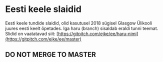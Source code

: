 # Eesti keele slaidid
Eesti keele tundide slaidid, olid kasutusel 2018 sügisel Glasgow Ülikooli juures eesti keelt õpetades.
Iga haru (branch) sisaldab eraldi tunni teemat.
Slidid on vaatatavad siit: [https://gitpitch.com/ejke/ee/haru-nimi](https://gitpitch.com/ejke/ee/master)




## DO NOT MERGE TO MASTER